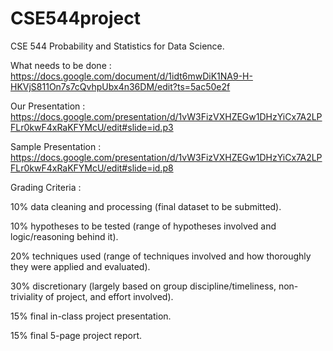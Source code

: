 # CSE544project
CSE 544 Probability and Statistics for Data Science.

What needs to be done : https://docs.google.com/document/d/1idt6mwDiK1NA9-H-HKVjS811On7s7cQvhpUbx4n36DM/edit?ts=5ac50e2f

Our Presentation : https://docs.google.com/presentation/d/1vW3FizVXHZEGw1DHzYiCx7A2LPFLr0kwF4xRaKFYMcU/edit#slide=id.p3

Sample Presentation : https://docs.google.com/presentation/d/1vW3FizVXHZEGw1DHzYiCx7A2LPFLr0kwF4xRaKFYMcU/edit#slide=id.p8

Grading Criteria :

10% data cleaning and processing (final dataset to be submitted).

10% hypotheses to be tested (range of hypotheses involved and logic/reasoning behind it).

20% techniques used (range of techniques involved and how thoroughly they were applied and evaluated).

30% discretionary (largely based on group discipline/timeliness, non-triviality of project, and effort involved).

15% final in-class project presentation.

15% final 5-page project report.

